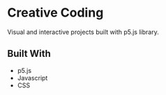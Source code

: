 # Creative Coding

Visual and interactive projects built with p5.js library.

## Built With
- p5.js
- Javascript
- CSS
